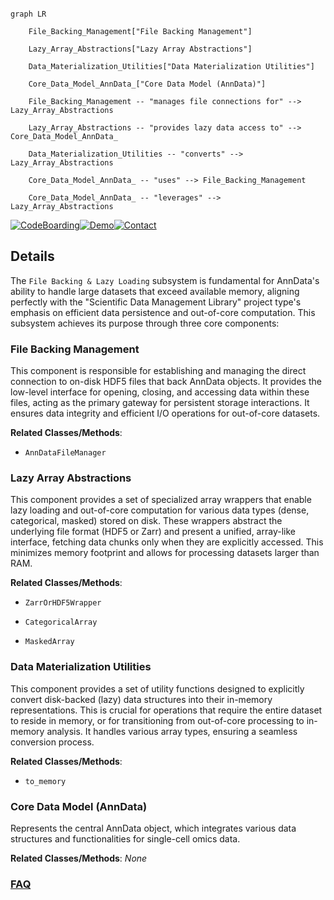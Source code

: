 ```mermaid

graph LR

    File_Backing_Management["File Backing Management"]

    Lazy_Array_Abstractions["Lazy Array Abstractions"]

    Data_Materialization_Utilities["Data Materialization Utilities"]

    Core_Data_Model_AnnData_["Core Data Model (AnnData)"]

    File_Backing_Management -- "manages file connections for" --> Lazy_Array_Abstractions

    Lazy_Array_Abstractions -- "provides lazy data access to" --> Core_Data_Model_AnnData_

    Data_Materialization_Utilities -- "converts" --> Lazy_Array_Abstractions

    Core_Data_Model_AnnData_ -- "uses" --> File_Backing_Management

    Core_Data_Model_AnnData_ -- "leverages" --> Lazy_Array_Abstractions

```



[![CodeBoarding](https://img.shields.io/badge/Generated%20by-CodeBoarding-9cf?style=flat-square)](https://github.com/CodeBoarding/GeneratedOnBoardings)[![Demo](https://img.shields.io/badge/Try%20our-Demo-blue?style=flat-square)](https://www.codeboarding.org/demo)[![Contact](https://img.shields.io/badge/Contact%20us%20-%20contact@codeboarding.org-lightgrey?style=flat-square)](mailto:contact@codeboarding.org)



## Details



The `File Backing & Lazy Loading` subsystem is fundamental for AnnData's ability to handle large datasets that exceed available memory, aligning perfectly with the "Scientific Data Management Library" project type's emphasis on efficient data persistence and out-of-core computation. This subsystem achieves its purpose through three core components:



### File Backing Management

This component is responsible for establishing and managing the direct connection to on-disk HDF5 files that back AnnData objects. It provides the low-level interface for opening, closing, and accessing data within these files, acting as the primary gateway for persistent storage interactions. It ensures data integrity and efficient I/O operations for out-of-core datasets.





**Related Classes/Methods**:



- `AnnDataFileManager`





### Lazy Array Abstractions

This component provides a set of specialized array wrappers that enable lazy loading and out-of-core computation for various data types (dense, categorical, masked) stored on disk. These wrappers abstract the underlying file format (HDF5 or Zarr) and present a unified, array-like interface, fetching data chunks only when they are explicitly accessed. This minimizes memory footprint and allows for processing datasets larger than RAM.





**Related Classes/Methods**:



- `ZarrOrHDF5Wrapper`

- `CategoricalArray`

- `MaskedArray`





### Data Materialization Utilities

This component provides a set of utility functions designed to explicitly convert disk-backed (lazy) data structures into their in-memory representations. This is crucial for operations that require the entire dataset to reside in memory, or for transitioning from out-of-core processing to in-memory analysis. It handles various array types, ensuring a seamless conversion process.





**Related Classes/Methods**:



- `to_memory`





### Core Data Model (AnnData)

Represents the central AnnData object, which integrates various data structures and functionalities for single-cell omics data.





**Related Classes/Methods**: _None_







### [FAQ](https://github.com/CodeBoarding/GeneratedOnBoardings/tree/main?tab=readme-ov-file#faq)